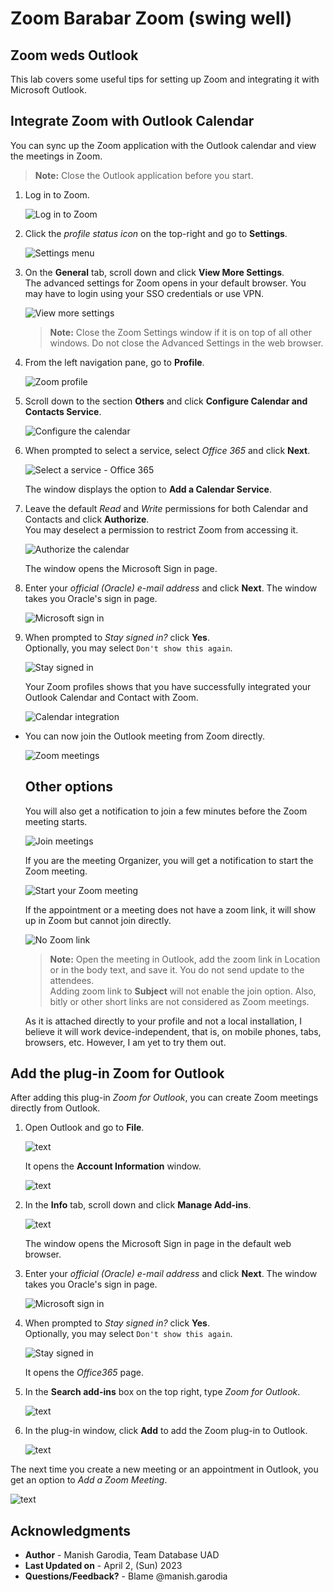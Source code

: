 # Zoom Barabar Zoom (swing well)

## Zoom weds Outlook

This lab covers some useful tips for setting up Zoom and integrating it with Microsoft Outlook.

## Integrate Zoom with Outlook Calendar

You can sync up the Zoom application with the Outlook calendar and view the meetings in Zoom.

> **Note:** Close the Outlook application before you start.

1. Log in to Zoom.

	![Log in to Zoom](./images/zoom-01-login.png " ")

1. Click the *profile status icon* on the top-right and go to **Settings**.

	![Settings menu](./images/zoom-02-settings-menu.png " ")

1. On the **General** tab, scroll down and click **View More Settings**.   
	The advanced settings for Zoom opens in your default browser. You may have to login using your SSO credentials or use VPN.

	![View more settings](./images/zoom-03-view-more-settings.png " ")

	> **Note:** Close the Zoom Settings window if it is on top of all other windows. Do not close the Advanced Settings in the web browser.

1. From the left navigation pane, go to **Profile**.

	![Zoom profile](./images/zoom-04-profile.png " ")

1. Scroll down to the section **Others** and click **Configure Calendar and Contacts Service**.

	![Configure the calendar](./images/zoom-05-config-calendar.png " ")

1. When prompted to select a service, select *Office 365* and click **Next**.

	![Select a service - Office 365](./images/zoom-06-office365.png " ")

	The window displays the option to **Add a Calendar Service**.

1. Leave the default *Read* and *Write* permissions for both Calendar and Contacts and click **Authorize**.   
	You may deselect a permission to restrict Zoom from accessing it.

	![Authorize the calendar](./images/zoom-07-authorize.png " ")

	The window opens the Microsoft Sign in page.

1. Enter your *official (Oracle) e-mail address* and click **Next**. The window takes you Oracle's sign in page.

	![Microsoft sign in](./images/zoom-08-ms-signin.png " ")

1. When prompted to *Stay signed in?* click **Yes**.   
	Optionally, you may select `Don't show this again`.

	![Stay signed in](./images/zoom-09-stay-signed-in.png " ")

	Your Zoom profiles shows that you have successfully integrated your Outlook Calendar and Contact with Zoom.

	![Calendar integration](./images/zoom-10-calendar-integration.png " ")

- You can now join the Outlook meeting from Zoom directly.

	![Zoom meetings](./images/zoom-11-meetings.png " ")

	## Other options

	You will also get a notification to join a few minutes before the Zoom meeting starts.

	![Join meetings](./images/zoom-12-join.png " ")

	If you are the meeting Organizer, you will get a notification to start the Zoom meeting.

	![Start your Zoom meeting](./images/zoom-13-start.png " ")

	If the appointment or a meeting does not have a zoom link, it will show up in Zoom but cannot join directly.

	![No Zoom link](./images/zoom-14-no-link.png " ")

	> **Note:** Open the meeting in Outlook, add the zoom link in Location or in the body text, and save it. You do not send update to the attendees.   
	Adding zoom link to **Subject** will not enable the join option. Also, bitly or other short links are not considered as Zoom meetings.

	As it is attached directly to your profile and not a local installation, I believe it will work device-independent, that is, on mobile phones, tabs, browsers, etc. However, I am yet to try them out.


## Add the plug-in Zoom for Outlook

After adding this plug-in *Zoom for Outlook*, you can create Zoom meetings directly from Outlook.

1. Open Outlook and go to **File**.

	![text](./images/outlook-01-file-menu.png " ")

	It opens the **Account Information** window.

	![text](./images/outlook-02-account-info.png " ")

1. In the **Info** tab, scroll down and click **Manage Add-ins**.   

	![text](./images/outlook-03-manage-addins.png " ")

	The window opens the Microsoft Sign in page in the default web browser.

1. Enter your *official (Oracle) e-mail address* and click **Next**. The window takes you Oracle's sign in page.

	![Microsoft sign in](./images/zoom-08-ms-signin.png " ")

1. When prompted to *Stay signed in?* click **Yes**.   
	Optionally, you may select `Don't show this again`.

	![Stay signed in](./images/zoom-09-stay-signed-in.png " ")

	It opens the *Office365* page.

1. In the **Search add-ins** box on the top right, type *Zoom for Outlook*.

	![text](./images/outlook-04-search-addin.png " ")

1. In the plug-in window, click **Add** to add the Zoom plug-in to Outlook.

	![text](./images/outlook-05-zoom-addin.png " ")

The next time you create a new meeting or an appointment in Outlook, you get an option to *Add a Zoom Meeting*.

![text](./images/outlook-06-zoom-meeting.png " ")

## Acknowledgments

 - **Author** - Manish Garodia, Team Database UAD
 - **Last Updated on** - April 2, (Sun) 2023
 - **Questions/Feedback?** - Blame @manish.garodia

